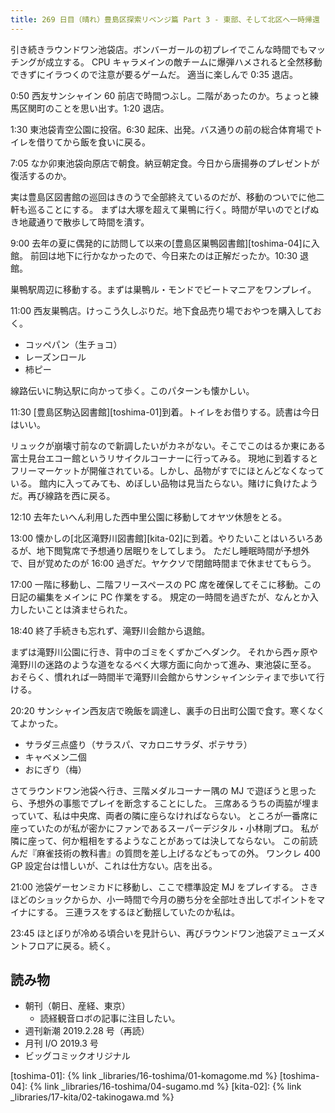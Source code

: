 ```yaml
---
title: 269 日目（晴れ）豊島区探索リベンジ篇 Part 3 - 東部、そして北区へ一時帰還
---
```


引き続きラウンドワン池袋店。ボンバーガールの初プレイでこんな時間でもマッチングが成立する。
CPU キャラメインの敵チームに爆弾ハメされると全然移動できずにイラつくので注意が要るゲームだ。
適当に楽しんで 0:35 退店。

0:50 西友サンシャイン 60 前店で時間つぶし。二階があったのか。ちょっと練馬区関町のことを思い出す。1:20 退店。

1:30 東池袋青空公園に投宿。6:30 起床、出発。バス通りの前の総合体育場でトイレを借りてから飯を食いに戻る。

7:05 なか卯東池袋向原店で朝食。納豆朝定食。今日から唐揚券のプレゼントが復活するのか。

実は豊島区図書館の巡回はきのうで全部終えているのだが、移動のついでに他二軒も巡ることにする。
まずは大塚を超えて巣鴨に行く。時間が早いのでとげぬき地蔵通りで散歩して時間を潰す。

9:00 去年の夏に偶発的に訪問して以来の[豊島区巣鴨図書館][toshima-04]に入館。
前回は地下に行かなかったので、今日来たのは正解だったか。10:30 退館。

巣鴨駅周辺に移動する。まずは巣鴨ル・モンドでビートマニアをワンプレイ。

11:00 西友巣鴨店。けっこう久しぶりだ。地下食品売り場でおやつを購入しておく。

* コッペパン（生チョコ）
* レーズンロール
* 柿ピー

線路伝いに駒込駅に向かって歩く。このパターンも懐かしい。

11:30 [豊島区駒込図書館][toshima-01]到着。トイレをお借りする。読書は今日はいい。

リュックが崩壊寸前なので新調したいがカネがない。そこでこのはるか東にある富士見台エコー館というリサイクルコーナーに行ってみる。
現地に到着するとフリーマーケットが開催されている。しかし、品物がすでにほとんどなくなっている。
館内に入ってみても、めぼしい品物は見当たらない。賭けに負けたようだ。再び線路を西に戻る。

12:10 去年たいへん利用した西中里公園に移動してオヤツ休憩をとる。

13:00 懐かしの[北区滝野川図書館][kita-02]に到着。やりたいことはいろいろあるが、地下閲覧席で予想通り居眠りをしてしまう。
ただし睡眠時間が予想外で、目が覚めたのが 16:00 過ぎだ。ヤケクソで閉館時間まで休ませてもらう。

17:00 一階に移動し、二階フリースペースの PC 席を確保してそこに移動。この日記の編集をメインに PC 作業をする。
規定の一時間を過ぎたが、なんとか入力したいことは済ませられた。

18:40 終了手続きも忘れず、滝野川会館から退館。

まずは滝野川公園に行き、背中のゴミをくずかごへダンク。
それから西ヶ原や滝野川の迷路のような道をなるべく大塚方面に向かって進み、東池袋に至る。
おそらく、慣れれば一時間半で滝野川会館からサンシャインシティまで歩いて行ける。

20:20 サンシャイン西友店で晩飯を調達し、裏手の日出町公園で食す。寒くなくてよかった。

* サラダ三点盛り（サラスパ、マカロニサラダ、ポテサラ）
* キャベメン二個
* おにぎり（梅）

さてラウンドワン池袋へ行き、三階メダルコーナー隅の MJ で遊ぼうと思ったら、予想外の事態でプレイを断念することにした。
三席あるうちの両脇が埋まっていて、私は中央席、両者の隣に座らなければならない。
ところが一番席に座っていたのが私が密かにファンであるスーパーデジタル・小林剛プロ。
私が隣に座って、何か粗相をするようなことがあっては決してならない。
この前読んだ『麻雀技術の教科書』の質問を差し上げるなどもっての外。
ワンクレ 400 GP 設定台は惜しいが、これは仕方ない。店を出る。

21:00 池袋ゲーセンミカドに移動し、ここで標準設定 MJ をプレイする。
さきほどのショックからか、小一時間で今月の勝ち分を全部吐き出してポイントをマイナにする。
三連ラスをするほど動揺していたのか私は。

23:45 ほとぼりが冷める頃合いを見計らい、再びラウンドワン池袋アミューズメントフロアに戻る。続く。

## 読み物

* 朝刊（朝日、産経、東京）
  * 読経観音ロボの記事に注目したい。
* 週刊新潮 2019.2.28 号（再読）
* 月刊 I/O 2019.3 号
* ビッグコミックオリジナル

[toshima-01]: {% link _libraries/16-toshima/01-komagome.md %}
[toshima-04]: {% link _libraries/16-toshima/04-sugamo.md %}
[kita-02]: {% link _libraries/17-kita/02-takinogawa.md %}
